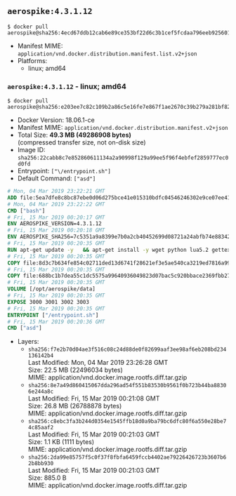 ## `aerospike:4.3.1.12`

```console
$ docker pull aerospike@sha256:4ecd67ddb12cab6e89ce353bf22d6c3b1cef5fcdaa796eeb9256013b2d888b50
```

-	Manifest MIME: `application/vnd.docker.distribution.manifest.list.v2+json`
-	Platforms:
	-	linux; amd64

### `aerospike:4.3.1.12` - linux; amd64

```console
$ docker pull aerospike@sha256:e203ee7c82c109b2a86c5e16fe7e867f1ae2670c39b279a281bf822a24d386a4
```

-	Docker Version: 18.06.1-ce
-	Manifest MIME: `application/vnd.docker.distribution.manifest.v2+json`
-	Total Size: **49.3 MB (49286908 bytes)**  
	(compressed transfer size, not on-disk size)
-	Image ID: `sha256:22cabb8c7e852860611134a2a90998f129a99ee5f96f4ebfef2859777ec0d0fd`
-	Entrypoint: `["\/entrypoint.sh"]`
-	Default Command: `["asd"]`

```dockerfile
# Mon, 04 Mar 2019 23:22:21 GMT
ADD file:5ea7dfe8c8bc87ebe0d06d275bce41e015310bdfc04546246302e9ce07ee416c in / 
# Mon, 04 Mar 2019 23:22:22 GMT
CMD ["bash"]
# Fri, 15 Mar 2019 00:20:17 GMT
ENV AEROSPIKE_VERSION=4.3.1.12
# Fri, 15 Mar 2019 00:20:18 GMT
ENV AEROSPIKE_SHA256=7c5351a9a8399e7b0a2cb40452699d08721a24abfb74e88342ac6b83e10c92c3
# Fri, 15 Mar 2019 00:20:35 GMT
RUN apt-get update -y   && apt-get install -y wget python lua5.2 gettext-base   && wget "https://www.aerospike.com/artifacts/aerospike-server-community/${AEROSPIKE_VERSION}/aerospike-server-community-${AEROSPIKE_VERSION}-debian9.tgz" -O aerospike-server.tgz   && echo "$AEROSPIKE_SHA256 *aerospike-server.tgz" | sha256sum -c -   && mkdir aerospike   && tar xzf aerospike-server.tgz --strip-components=1 -C aerospike   && dpkg -i aerospike/aerospike-server-*.deb   && dpkg -i aerospike/aerospike-tools-*.deb   && mkdir -p /var/log/aerospike/   && mkdir -p /var/run/aerospike/   && rm -rf aerospike-server.tgz aerospike /var/lib/apt/lists/*   && rm -rf /opt/aerospike/lib/java   && dpkg -r wget ca-certificates openssl xz-utils  && dpkg --purge wget ca-certificates openssl xz-utils  && apt-get purge -y   && apt autoremove -y
# Fri, 15 Mar 2019 00:20:35 GMT
COPY file:8d3c7b634fe854c02711ded13d6741f28621ef3e5ae540ca3219ed7816a992ab in /etc/aerospike/aerospike.template.conf 
# Fri, 15 Mar 2019 00:20:35 GMT
COPY file:688bc1b7dea55c1dc5575a99640936049823d07bac5c920bbace2369fbb27428 in /entrypoint.sh 
# Fri, 15 Mar 2019 00:20:35 GMT
VOLUME [/opt/aerospike/data]
# Fri, 15 Mar 2019 00:20:35 GMT
EXPOSE 3000 3001 3002 3003
# Fri, 15 Mar 2019 00:20:35 GMT
ENTRYPOINT ["/entrypoint.sh"]
# Fri, 15 Mar 2019 00:20:36 GMT
CMD ["asd"]
```

-	Layers:
	-	`sha256:f7e2b70d04ae3f516c08c24d88de0f82699aaf3ee98af6eb208bd234136142b4`  
		Last Modified: Mon, 04 Mar 2019 23:26:28 GMT  
		Size: 22.5 MB (22496034 bytes)  
		MIME: application/vnd.docker.image.rootfs.diff.tar.gzip
	-	`sha256:8e7a49d860415067dda296ad54f551b83530b9561f0b723b44ba88306e244a8c`  
		Last Modified: Fri, 15 Mar 2019 00:21:08 GMT  
		Size: 26.8 MB (26788878 bytes)  
		MIME: application/vnd.docker.image.rootfs.diff.tar.gzip
	-	`sha256:c8ebc3fa3b244d0354e1545ffb18d0a9ba79bc6dfc80f6a550e28be74c85aaf2`  
		Last Modified: Fri, 15 Mar 2019 00:21:03 GMT  
		Size: 1.1 KB (1111 bytes)  
		MIME: application/vnd.docker.image.rootfs.diff.tar.gzip
	-	`sha256:2da99e85757f5c0f37f8fbfa6459fccb4402ae79226426723b3607b62b8bb930`  
		Last Modified: Fri, 15 Mar 2019 00:21:03 GMT  
		Size: 885.0 B  
		MIME: application/vnd.docker.image.rootfs.diff.tar.gzip

